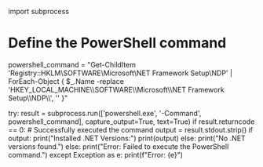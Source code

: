 import subprocess

# Define the PowerShell command
powershell_command = "Get-ChildItem 'Registry::HKLM\\SOFTWARE\\Microsoft\\NET Framework Setup\\NDP' | ForEach-Object { $_.Name -replace 'HKEY_LOCAL_MACHINE\\\\SOFTWARE\\\\Microsoft\\\\NET Framework Setup\\\\NDP\\\\', '' }"

try:
    result = subprocess.run(['powershell.exe', '-Command', powershell_command], capture_output=True, text=True)
    if result.returncode == 0:
        # Successfully executed the command
        output = result.stdout.strip()
        if output:
            print("Installed .NET Versions:")
            print(output)
        else:
            print("No .NET versions found.")
    else:
        print("Error: Failed to execute the PowerShell command.")
except Exception as e:
    print(f"Error: {e}")
